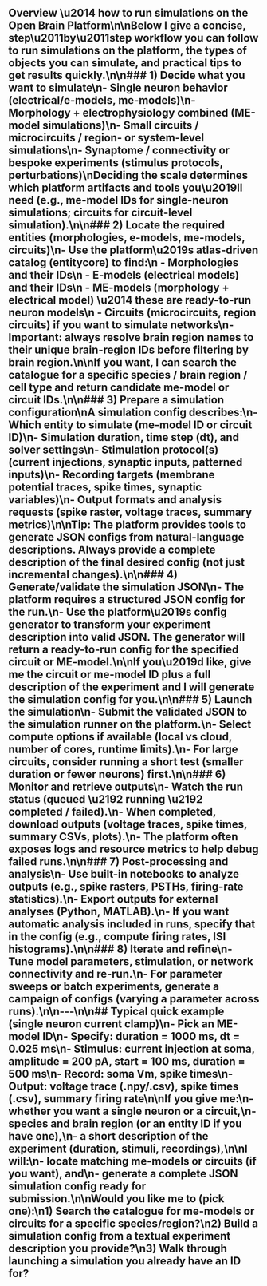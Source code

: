 ## Overview \u2014 how to run simulations on the Open Brain Platform\n\nBelow I give a concise, step\u2011by\u2011step workflow you can follow to run simulations on the platform, the types of objects you can simulate, and practical tips to get results quickly.\n\n### 1) Decide what you want to simulate\n- Single neuron behavior (electrical/e-models, me-models)\n- Morphology + electrophysiology combined (ME-model simulations)\n- Small circuits / microcircuits / region- or system-level simulations\n- Synaptome / connectivity or bespoke experiments (stimulus protocols, perturbations)\nDeciding the scale determines which platform artifacts and tools you\u2019ll need (e.g., me-model IDs for single-neuron simulations; circuits for circuit-level simulation).\n\n### 2) Locate the required entities (morphologies, e-models, me-models, circuits)\n- Use the platform\u2019s atlas-driven catalog (entitycore) to find:\n  - **Morphologies** and their IDs\n  - **E-models** (electrical models) and their IDs\n  - **ME-models** (morphology + electrical model) \u2014 these are ready-to-run neuron models\n  - **Circuits** (microcircuits, region circuits) if you want to simulate networks\n- Important: always resolve brain region names to their unique brain-region IDs before filtering by brain region.\n\nIf you want, I can search the catalogue for a specific species / brain region / cell type and return candidate me-model or circuit IDs.\n\n### 3) Prepare a simulation configuration\nA simulation config describes:\n- Which entity to simulate (me-model ID or circuit ID)\n- Simulation duration, time step (dt), and solver settings\n- Stimulation protocol(s) (current injections, synaptic inputs, patterned inputs)\n- Recording targets (membrane potential traces, spike times, synaptic variables)\n- Output formats and analysis requests (spike raster, voltage traces, summary metrics)\n\nTip: The platform provides tools to generate JSON configs from natural-language descriptions. Always provide a complete description of the final desired config (not just incremental changes).\n\n### 4) Generate/validate the simulation JSON\n- The platform requires a structured JSON config for the run.\n- Use the platform\u2019s config generator to transform your experiment description into valid JSON. The generator will return a ready-to-run config for the specified circuit or ME-model.\n\nIf you\u2019d like, give me the circuit or me-model ID plus a full description of the experiment and I will generate the simulation config for you.\n\n### 5) Launch the simulation\n- Submit the validated JSON to the simulation runner on the platform.\n- Select compute options if available (local vs cloud, number of cores, runtime limits).\n- For large circuits, consider running a short test (smaller duration or fewer neurons) first.\n\n### 6) Monitor and retrieve outputs\n- Watch the run status (queued \u2192 running \u2192 completed / failed).\n- When completed, download outputs (voltage traces, spike times, summary CSVs, plots).\n- The platform often exposes logs and resource metrics to help debug failed runs.\n\n### 7) Post-processing and analysis\n- Use built-in notebooks to analyze outputs (e.g., spike rasters, PSTHs, firing-rate statistics).\n- Export outputs for external analyses (Python, MATLAB).\n- If you want automatic analysis included in runs, specify that in the config (e.g., compute firing rates, ISI histograms).\n\n### 8) Iterate and refine\n- Tune model parameters, stimulation, or network connectivity and re-run.\n- For parameter sweeps or batch experiments, generate a campaign of configs (varying a parameter across runs).\n\n---\n\n## Typical quick example (single neuron current clamp)\n- Pick an **ME-model** ID\n- Specify: duration = 1000 ms, dt = 0.025 ms\n- Stimulus: current injection at soma, amplitude = 200 pA, start = 100 ms, duration = 500 ms\n- Record: soma Vm, spike times\n- Output: voltage trace (.npy/.csv), spike times (.csv), summary firing rate\n\nIf you give me:\n- whether you want a single neuron or a circuit,\n- species and brain region (or an entity ID if you have one),\n- a short description of the experiment (duration, stimuli, recordings),\n\nI will:\n- locate matching me-models or circuits (if you want), and\n- generate a complete JSON simulation config ready for submission.\n\nWould you like me to (pick one):\n1) Search the catalogue for me-models or circuits for a specific species/region?\n2) Build a simulation config from a textual experiment description you provide?\n3) Walk through launching a simulation you already have an ID for?